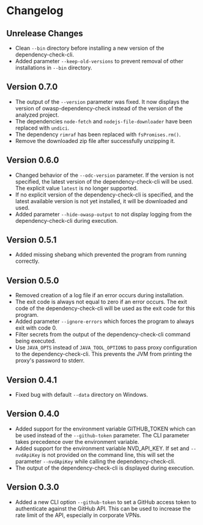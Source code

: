 # Changelog

## Unrelease Changes

- Clean `--bin` directory before installing a new version of the dependency-check-cli.
- Added parameter `--keep-old-versions` to prevent removal of other installations in `--bin` directory.

## Version 0.7.0

- The output of the `--version` parameter was fixed. It now displays the version of owasp-dependency-check instead of the version of the analyzed project.
- The dependencies `node-fetch` and `nodejs-file-downloader` have been replaced with `undici`.
- The dependency `rimraf` has been replaced with `fsPromises.rm()`.
- Remove the downloaded zip file after successfully unzipping it.

## Version 0.6.0

- Changed behavior of the `--odc-version` parameter. If the version is not specified, the latest version of the dependency-check-cli will be used. The explicit value `latest` is no longer supported.
- If no explicit version of the dependency-check-cli is specified, and the latest available version is not yet installed, it will be downloaded and used.
- Added parameter `--hide-owasp-output` to not display logging from the dependency-check-cli during execution.

## Version 0.5.1

- Added missing shebang which prevented the program from running correctly.

## Version 0.5.0

- Removed creation of a log file if an error occurs during installation.
- The exit code is always not equal to zero if an error occurs. The exit code of the dependency-check-cli will be used as the exit code for this program.
- Added parameter `--ignore-errors` which forces the program to always exit with code 0.
- Filter secrets from the output of the dependency-check-cli command being executed.
- Use `JAVA_OPTS` instead of `JAVA_TOOL_OPTIONS` to pass proxy configuration to the dependency-check-cli. This prevents the JVM from printing the proxy's password to stderr.

## Version 0.4.1

- Fixed bug with default `--data` directory on Windows.

## Version 0.4.0

- Added support for the environment variable GITHUB_TOKEN which can be used instead of the `--github-token` parameter. The CLI parameter takes precedence over the environment variable.
- Added support for the environment variable NVD_API_KEY. If set and `--nvdApiKey` is not provided on the command line, this will set the parameter `--nvdApiKey` while calling the dependency-check-cli.
- The output of the dependency-check-cli is displayed during execution.

## Version 0.3.0

- Added a new CLI option `--github-token` to set a GitHub access token to authenticate against the GitHub API. This can be used to increase the rate limit of the API, especially in corporate VPNs.
